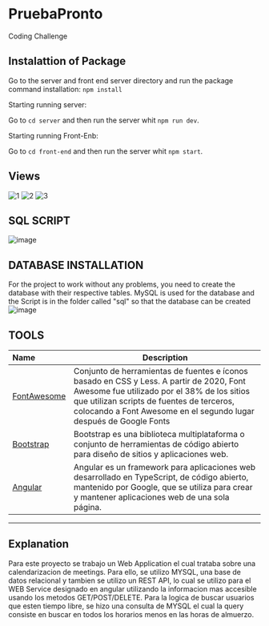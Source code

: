 # PruebaPronto
Coding Challenge

## Instalattion of Package
Go to the server and front end server directory and run the package command installation: `npm install`

Starting running server:

Go to `cd server` and then run the server whit `npm run dev`.

Starting running Front-Enb:

Go to `cd front-end` and then run the server whit `npm start`.

## Views
![1](https://user-images.githubusercontent.com/23411606/134118600-e06652e8-c123-429c-94ed-1bf7ddbe1e4f.PNG)
![2](https://user-images.githubusercontent.com/23411606/134118603-7626bc18-317d-4804-aecd-5574b786c2d1.PNG)
![3](https://user-images.githubusercontent.com/23411606/134118607-b1522d24-9de2-4d68-a079-e6af1ea88c0f.PNG)

## SQL SCRIPT
![image](https://user-images.githubusercontent.com/23411606/134114494-7aced616-64d5-487e-bce5-856fe5636820.png)

## DATABASE INSTALLATION
For the project to work without any problems, you need to create the database with their respective tables. MySQL is used for the database and the Script is in the folder called "sql" so that the database can be created
![image](https://user-images.githubusercontent.com/23411606/135655209-fc367bc7-a2db-4a11-849f-a81fe8c1ec6c.png)


## TOOLS
 Name | Description |
:-----| ------------|
 [FontAwesome](http://fontawesome.io/) | Conjunto de herramientas de fuentes e íconos basado en CSS y Less. A partir de 2020, Font Awesome fue utilizado por el 38% de los sitios que utilizan scripts de fuentes de terceros, colocando a Font Awesome en el segundo lugar después de Google Fonts
 [Bootstrap](http://getbootstrap.com)  | Bootstrap es una biblioteca multiplataforma o conjunto de herramientas de código abierto para diseño de sitios y aplicaciones web.
 [Angular](https://angular.io/) |  Angular es un framework para aplicaciones web desarrollado en TypeScript, de código abierto, mantenido por Google, que se utiliza para crear y mantener aplicaciones web de una sola página.
---
## Explanation 
Para este proyecto se trabajo un Web Application el cual trataba sobre una calendarizacion de meetings. Para ello, se utilizo MYSQL, una base de datos relacional y tambien se utilizo un REST API, lo cual se utilizo para el WEB Service designado en angular utilizando la informacion mas accesible usando los metodos GET/POST/DELETE. Para la logica de buscar usuarios que esten tiempo libre, se hizo una consulta de MYSQL el cual la query consiste en buscar en todos los horarios menos en las horas de almuerzo.
